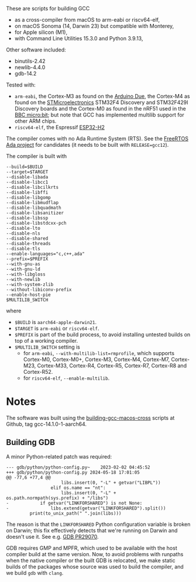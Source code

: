 These are scripts for building GCC

* as a cross-compiler from macOS to arm-eabi or riscv64-elf,
* on macOS Sonoma (14, Darwin 23) but compatible with Monterey,
* for Apple silicon (M1),
* with Command Line Utilities 15.3.0 and Python 3.9.13,

Other software included:

* binutils-2.42
* newlib-4.4.0
* gdb-14.2

Tested with:

* `arm-eabi`, the Cortex-M3 as found on the [Arduino Due][ARDUINO], the Cortex-M4 as found on the [STMicroelectronics][STM] STM32F4 Discovery and STM32F429I Discovery boards and the Cortex-M0 as found in the nRF51 used in the [BBC micro:bit][BBC]; but note that GCC has implemented multilib support for other ARM chips.
* `riscv64-elf`, the Espressif [ESP32-H2][ESP32-H2]

The compiler comes with no Ada Runtime System (RTS). See the [FreeRTOS Ada project][FREERTOS-Ada] for candidates (it needs to be built with `RELEASE=gcc12`).

The compiler is built with
```
--build=$BUILD
--target=$TARGET
--disable-libada
--disable-libcc1
--disable-libcilkrts
--disable-libffi
--disable-libgomp
--disable-libmudflap
--disable-libquadmath
--disable-libsanitizer
--disable-libssp
--disable-libstdcxx-pch
--disable-lto
--disable-nls
--disable-shared
--disable-threads
--disable-tls
--enable-languages="c,c++,ada"
--prefix=$PREFIX
--with-gnu-as
--with-gnu-ld
--with-libgloss
--with-newlib
--with-system-zlib
--without-libiconv-prefix
--enable-host-pie
$MULTILIB_SWITCH
```

where

* `$BUILD` is `aarch64-apple-darwin21`.
* `$TARGET` is `arm-eabi` or `riscv64-elf`.
* `$PREFIX` is part of the build process, to avoid installing untested builds on top of a working compiler.
* `$MULTILIB_SWITCH` setting is
  * for `arm-eabi`, `--with-multilib-list=rmprofile`, which supports Cortex-M0, Cortex-M0+, Cortex-M3, Cortex-M4, Cortex-M7, Cortex-M23, Cortex-M33, Cortex-R4, Cortex-R5, Cortex-R7, Cortex-R8 and Cortex-R52.
  * for `riscv64-elf`, `--enable-multilib`.

Notes
=====

The software was built using the [building-gcc-macos-cross][BUILDING] scripts at Github, tag gcc-14.1.0-1-aarch64.

Building GDB
------------
A minor Python-related patch was required:
```
--- gdb/python/python-config.py~	2023-02-02 04:45:52
+++ gdb/python/python-config.py	2024-05-18 17:01:05
@@ -77,6 +77,4 @@
                     libs.insert(0, "-L" + getvar("LIBPL"))
                 elif os.name == "nt":
                     libs.insert(0, "-L" + os.path.normpath(sys.prefix) + "/libs")
-            if getvar("LINKFORSHARED") is not None:
-                libs.extend(getvar("LINKFORSHARED").split())
         print(to_unix_path(" ".join(libs)))
```
The reason is that the `LINKFORSHARED` Python configuration variable is broken on Darwin; this fix effectively detects that we're running on Darwin and doesn't use it. See e.g. [GDB PR29070].

GDB requires GMP and MPFR, which used to be available with the host compiler build at the same version. Now, to avoid problems with runpaths when the native compiler or the built GDB is relocated, we make static builds of the packages whose source was used to build the compiler, and we build `gdb` with `clang`.

[ARDUINO]: http://www.arduino.com
[STM]: http://www.st.com
[BBC]: http://microbit.org
[ESP32-H2]: https://www.espressif.com/sites/default/files/documentation/esp32-h2_datasheet_en.pdf
[FREERTOS-ADA]: https://github.com/simonjwright/freertos-ada
[BUILDING]: https://github.com/simonjwright/building-gcc-macos-arm-eabi
[GDB PR29070]: https://sourceware.org/bugzilla/show_bug.cgi?id=29070
